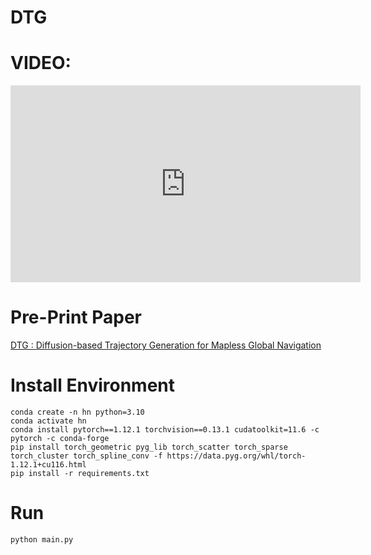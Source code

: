 # DTG

# VIDEO:

<iframe width="560" height="315" src="https://www.youtube.com/embed/1-YZwSma5Z4?si=nkXpd0Fppmzv9fEv" title="YouTube video player" frameborder="0" allow="accelerometer; autoplay; clipboard-write; encrypted-media; gyroscope; picture-in-picture; web-share" referrerpolicy="strict-origin-when-cross-origin" allowfullscreen></iframe>

# Pre-Print Paper
[DTG : Diffusion-based Trajectory Generation for Mapless Global Navigation](https://arxiv.org/abs/2403.09900)


# Install Environment
```
conda create -n hn python=3.10
conda activate hn
conda install pytorch==1.12.1 torchvision==0.13.1 cudatoolkit=11.6 -c pytorch -c conda-forge
pip install torch_geometric pyg_lib torch_scatter torch_sparse torch_cluster torch_spline_conv -f https://data.pyg.org/whl/torch-1.12.1+cu116.html
pip install -r requirements.txt
```

# Run
```
python main.py 
```